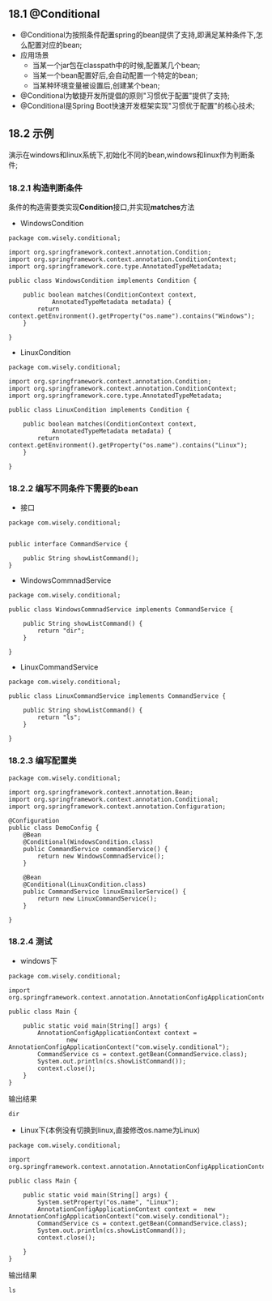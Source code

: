 ## 18.1 @Conditional
- @Conditional为按照条件配置spring的bean提供了支持,即满足某种条件下,怎么配置对应的bean;
- 应用场景
  - 当某一个jar包在classpath中的时候,配置某几个bean;
  - 当某一个bean配置好后,会自动配置一个特定的bean;
  - 当某种环境变量被设置后,创建某个bean;
- @Conditional为敏捷开发所提倡的原则"习惯优于配置"提供了支持;
- @Conditional是Spring Boot快速开发框架实现"习惯优于配置"的核心技术;

## 18.2 示例
演示在windows和linux系统下,初始化不同的bean,windows和linux作为判断条件;

### 18.2.1 构造判断条件
条件的构造需要类实现**Condition**接口,并实现**matches**方法
- WindowsCondition

```
package com.wisely.conditional;

import org.springframework.context.annotation.Condition;
import org.springframework.context.annotation.ConditionContext;
import org.springframework.core.type.AnnotatedTypeMetadata;

public class WindowsCondition implements Condition {

	public boolean matches(ConditionContext context,
			AnnotatedTypeMetadata metadata) {
		return context.getEnvironment().getProperty("os.name").contains("Windows");
	}

}

```
- LinuxCondition

```
package com.wisely.conditional;

import org.springframework.context.annotation.Condition;
import org.springframework.context.annotation.ConditionContext;
import org.springframework.core.type.AnnotatedTypeMetadata;

public class LinuxCondition implements Condition {

	public boolean matches(ConditionContext context,
			AnnotatedTypeMetadata metadata) {
		return context.getEnvironment().getProperty("os.name").contains("Linux");
	}

}

```

### 18.2.2 编写不同条件下需要的bean

- 接口

```
package com.wisely.conditional;


public interface CommandService {

	public String showListCommand();
}

```

- WindowsCommnadService

```
package com.wisely.conditional;

public class WindowsCommnadService implements CommandService {

	public String showListCommand() {
		return "dir";
	}

}

```

- LinuxCommandService

```
package com.wisely.conditional;

public class LinuxCommandService implements CommandService {

	public String showListCommand() {
		return "ls";
	}

}

```

### 18.2.3 编写配置类

```
package com.wisely.conditional;

import org.springframework.context.annotation.Bean;
import org.springframework.context.annotation.Conditional;
import org.springframework.context.annotation.Configuration;

@Configuration
public class DemoConfig {
	@Bean
	@Conditional(WindowsCondition.class)
	public CommandService commandService() {
		return new WindowsCommnadService();
	}

	@Bean
	@Conditional(LinuxCondition.class)
	public CommandService linuxEmailerService() {
		return new LinuxCommandService();
	}

}

```

### 18.2.4 测试

- windows下

```
package com.wisely.conditional;

import org.springframework.context.annotation.AnnotationConfigApplicationContext;

public class Main {

	public static void main(String[] args) {
		AnnotationConfigApplicationContext context =
        		new AnnotationConfigApplicationContext("com.wisely.conditional");
		CommandService cs = context.getBean(CommandService.class);
		System.out.println(cs.showListCommand());
		context.close();
	}
}

```

输出结果

```
dir
```

- Linux下(本例没有切换到linux,直接修改os.name为Linux)

```
package com.wisely.conditional;

import org.springframework.context.annotation.AnnotationConfigApplicationContext;

public class Main {

	public static void main(String[] args) {
		System.setProperty("os.name", "Linux");
		AnnotationConfigApplicationContext context =  new AnnotationConfigApplicationContext("com.wisely.conditional");
		CommandService cs = context.getBean(CommandService.class);
		System.out.println(cs.showListCommand());
		context.close();

	}
}

```

输出结果
```
ls
```
